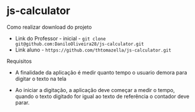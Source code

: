 # js-calculator

Como realizar download do projeto

* Link do Professor - inicial - `git clone git@github.com:DaniloOliveira28/js-calculator.git`
* Link aluno - `https://github.com/thtomazella/js-calculator.git`

 Requisitos
 - A finalidade da aplicação é medir quanto tempo o usuario demora para digitar o texto na tela

 - Ao iniciar a digitação, a aplicação deve começar a medir o  tempo, quando o texto digitado for igual ao texto de referência o contador deve parar.